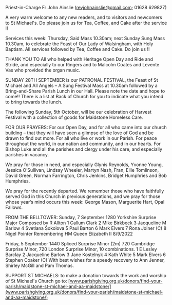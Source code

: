
Priest-in-Charge Fr John Ainslie ([revjohnainslie@gmail.com](mailto:revjohnainslie@gmail.com); 01628 629827)

A very warm welcome to any new readers, and to visitors and newcomers to St Michael's.
Do please join us for Tea, Coffee, and Cake after the service !!

Services this week: Thursday, Said Mass 10.30am; next Sunday Sung Mass 10.30am, to celebrate the Feast of Our
Lady of Walsingham, with Holy Baptism. All services followed by Tea, Coffee and Cake. Do join us !!

THANK YOU TO All who helped with Heritage Open Day and Ride and Stride, and especially to our Ringers and to
Malcolm Coates and Levente Vas who provided the organ music.

SUNDAY 28TH SEPTEMBER is our PATRONAL FESTIVAL, the Feast of St Michael and All Angels – A Sung
Festival Mass at 10.30am followed by a Bring-and-Share Parish Lunch in our Hall. Please note the date and hope to
come!! There is a list at Back of Church for you to indicate what you intend to bring towards the lunch.

The following Sunday, 5th October, will be our celebration of Harvest Festival with a collection of goods for
Maidstone Homeless Care.

FOR OUR PRAYERS: For our Open Day, and for all who came into our church building – that they will have seen a
glimpse of the love of God and be drawn to find out more. For all who live or work in our Parish. For peace
throughout the world, in our nation and community, and in our hearts. For Bishop Luke and all the parishes and clergy
under his care, and especially parishes in vacancy.

We pray for those in need, and especially Glynis Reynolds, Yvonne Young, Jessica O’Sullivan, Lindsay Wheeler,
Martyn Nash, Fran, Ellie Tomlinson, David Green, Norman Farrington, Chris Jenkins, Bridget Humphries and Bob
Humphries.

We pray for the recently departed. We remember those who have faithfully served God in this Church in previous
generations, and we pray for those whose year’s mind occurs this week: George Mason, Marguerite Hart, Opal
Fallows.

FROM THE BELLTOWER: Sunday, 7 September 1280 Yorkshire Surprise Major Composed by R Allton
1 Callum Clark 2 Mike Birkbeck 3 Jacqueline M Barlow 4 Svetlana Sokolova 5 Paul Barton 6 Mark Elvers 7 Rona
Joiner (C) 8 Nigel Pointer
Remembering HM Queen Elizabeth II 8/9/2022

Friday, 5 September 1440 Spliced Surprise Minor (2m) 720 Cambridge Surprise Minor, 720 London Surprise Minor,
10 combinations. 1 E Lesley Barclay 2 Jacqueline Barlow 3 Jane Kostelnyk 4 Kath White 5 Mark Elvers 6 Stephen
Coaker (C)
With best wishes for a speedy recovery to Ann Jenner, Shirley McGill and Pam Thomas.

SUPPORT ST MICHAELS: to make a donation towards the work and worship of St Michael's Church go to:
[www.parishgiving.org.uk/donors/find-your-parish/maidstone-st-michael-and-aa-maidstone/](www.parishgiving.org.uk/donors/find-your-parish/maidstone-st-michael-and-aa-maidstone/)
